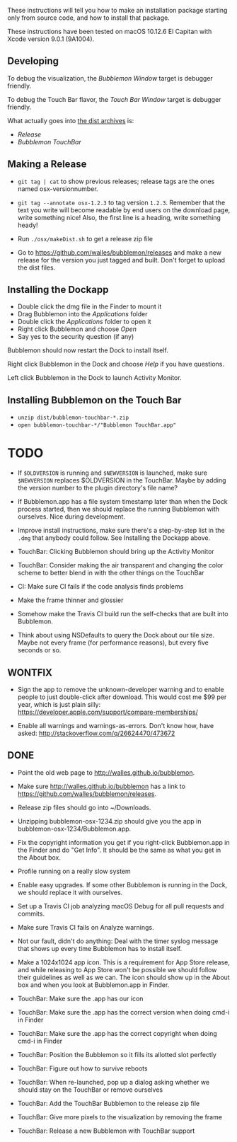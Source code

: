 These instructions will tell you how to make an installation package starting
only from source code, and how to install that package.

These instructions have been tested on macOS 10.12.6 El Capitan with Xcode
version 9.0.1 (9A1004).


Developing
----------
To debug the visualization, the *Bubblemon Window* target is debugger friendly.

To debug the Touch Bar flavor, the *Touch Bar Window* target is debugger friendly.

What actually goes into [the dist archives](https://github.com/walles/bubblemon/releases/latest) is:
* *Release*
* *Bubblemon TouchBar*


Making a Release
----------------
* `git tag | cat` to show previous releases; release tags are the ones named osx-versionnumber.

* `git tag --annotate osx-1.2.3` to tag version `1.2.3`. Remember that the text
you write will become readable by end users on the download page, write
something nice! Also, the first line is a heading, write something heady!

* Run `./osx/makeDist.sh` to get a release zip file

* Go to <https://github.com/walles/bubblemon/releases> and make a new release for
  the version you just tagged and built. Don't forget to upload the dist files.


Installing the Dockapp
----------------------
* Double click the dmg file in the Finder to mount it
* Drag Bubblemon into the *Applications* folder
* Double click the *Applications* folder to open it
* Right click Bubblemon and choose *Open*
* Say yes to the security question (if any)

Bubblemon should now restart the Dock to install itself.

Right click Bubblemon in the Dock and choose *Help* if you have questions.

Left click Bubblemon in the Dock to launch Activity Monitor.


Installing Bubblemon on the Touch Bar
-------------------------------------
* `unzip dist/bubblemon-touchbar-*.zip`
* `open bubblemon-touchbar-*/"Bubblemon TouchBar.app"`


TODO
====
* If `$OLDVERSION` is running and `$NEWVERSION` is launched, make sure
  `$NEWVERSION` replaces $OLDVERSION in the TouchBar. Maybe by adding the
  version number to the plugin directory's file name?

* If Bubblemon.app has a file system timestamp later than when the
  Dock process started, then we should replace the running Bubblemon
  with ourselves. Nice during development.

* Improve install instructions, make sure there's a step-by-step list in the
  `.dmg` that anybody could follow. See Installing the Dockapp above.

* TouchBar: Clicking Bubblemon should bring up the Activity Monitor

* TouchBar: Consider making the air transparent and changing the color scheme
 to better blend in with the other things on the TouchBar

* CI: Make sure CI fails if the code analysis finds problems

* Make the frame thinner and glossier

* Somehow make the Travis CI build run the self-checks that are built
  into Bubblemon.

* Think about using NSDefaults to query the Dock about our tile
  size. Maybe not every frame (for performance reasons), but every
  five seconds or so.


WONTFIX
-------
* Sign the app to remove the unknown-developer warning and to enable
  people to just double-click after download. This would cost me $99
  per year, which is just plain silly:
  https://developer.apple.com/support/compare-memberships/

* Enable all warnings and warnings-as-errors.
  Don't know how, have asked:
  http://stackoverflow.com/q/26624470/473672

DONE
----
* Point the old web page to http://walles.github.io/bubblemon.

* Make sure http://walles.github.io/bubblemon has a link to
  https://github.com/walles/bubblemon/releases.

* Release zip files should go into ~/Downloads.

* Unzipping bubblemon-osx-1234.zip should give you the app in
  bubblemon-osx-1234/Bubblemon.app.

* Fix the copyright information you get if you right-click
  Bubblemon.app in the Finder and do "Get Info". It should be the same
  as what you get in the About box.

* Profile running on a really slow system

* Enable easy upgrades. If some other Bubblemon is running in the
  Dock, we should replace it with ourselves.

* Set up a Travis CI job analyzing macOS Debug for all pull requests and
  commits.

* Make sure Travis CI fails on Analyze warnings.

* Not our fault, didn't do anything: Deal with the timer syslog
  message that shows up every time Bubblemon has to install itself.

* Make a 1024x1024 app icon. This is a requirement for App Store
  release, and while releasing to App Store won't be possible we
  should follow their guidelines as well as we can. The icon should
  show up in the About box and when you look at Bubblemon.app in
  Finder.

* TouchBar: Make sure the .app has our icon

* TouchBar: Make sure the .app has the correct version when doing cmd-i in
 Finder

* TouchBar: Make sure the .app has the correct copyright when doing cmd-i in
 Finder

* TouchBar: Position the Bubblemon so it fills its allotted slot perfectly

* TouchBar: Figure out how to survive reboots

* TouchBar: When re-launched, pop up a dialog asking whether we should stay on
 the TouchBar or remove ourselves

* TouchBar: Add the TouchBar Bubblemon to the release zip file

* TouchBar: Give more pixels to the visualization by removing the frame

* TouchBar: Release a new Bubblemon with TouchBar support
